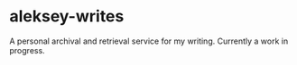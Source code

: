 # aleksey-writes

A personal archival and retrieval service for my writing. Currently a work in progress.
